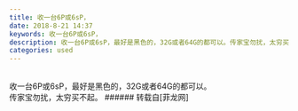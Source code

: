```yaml
---
title: 收一台6P或6sP，
date: 2018-8-21 14:37
keywords: 收一台6P或6sP，
description: 收一台6P或6sP，最好是黑色的，32G或者64G的都可以。传家宝勿扰，太穷买不起。
categories: used
---
```

<td class="t_f" id="postmessage_1671067">

<br/>
收一台6P或6sP，最好是黑色的，32G或者64G的都可以。<br/>
传家宝勿扰，太穷买不起。</td>
###### 转载自[菲龙网]